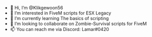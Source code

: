 - 👋 Hi, I’m @Klikgewoon56
- 👀 I’m interested in FiveM scripts for ESX Legacy
- 🌱 I’m currently learning The basics of scripting
- 💞️ I’m looking to collaborate on Zombie-Survival scripts for FiveM
- 📫 You can reach me via Discord: Lamar#0420
<!---
Klikgewoon56/Klikgewoon56 is a ✨ special ✨ repository because its `README.md` (this file) appears on your GitHub profile.
You can click the Preview link to take a look at your changes.
--->
